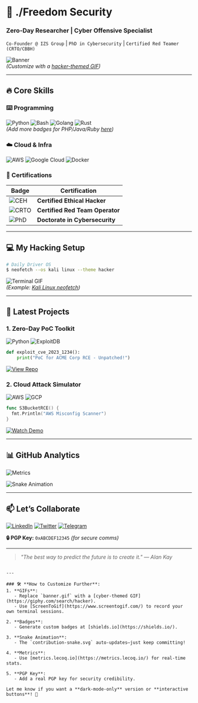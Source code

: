 
# 🚀 ./Freedom Security 
### **Zero-Day Researcher | Cyber Offensive Specialist**  
`Co-Founder @ IZS Group` | `PhD in Cybersecurity` | `Certified Red Teamer (CRTO/CBBH)`  

![Banner](https://github.com/YourUsername/YourUsername/blob/main/assets/banner.gif?raw=true)  
*(Customize with a [hacker-themed GIF](https://giphy.com/search/cyber-security))*

---

## **🔥 Core Skills**  
### **⌨️ Programming**  
![Python](https://img.shields.io/badge/Python-3776AB?style=for-the-badge&logo=python&logoColor=white)
![Bash](https://img.shields.io/badge/Bash-4EAA25?style=for-the-badge&logo=gnu-bash&logoColor=white)
![Golang](https://img.shields.io/badge/Go-00ADD8?style=for-the-badge&logo=go&logoColor=white)
![Rust](https://img.shields.io/badge/Rust-000000?style=for-the-badge&logo=rust&logoColor=white)  
*(Add more badges for PHP/Java/Ruby [here](https://shields.io/))*

### **☁️ Cloud & Infra**  
![AWS](https://img.shields.io/badge/AWS-232F3E?style=for-the-badge&logo=amazon-aws)
![Google Cloud](https://img.shields.io/badge/Google_Cloud-4285F4?style=for-the-badge&logo=google-cloud)
![Docker](https://img.shields.io/badge/Docker-2496ED?style=for-the-badge&logo=docker&logoColor=white)

### **🔐 Certifications**  
| Badge | Certification |
|-------|--------------|
| ![CEH](https://img.shields.io/badge/CEH-Certified-blue) | **Certified Ethical Hacker** |
| ![CRTO](https://img.shields.io/badge/CRTO-Expert-red) | **Certified Red Team Operator** |
| ![PhD](https://img.shields.io/badge/PhD-Research-purple) | **Doctorate in Cybersecurity** |

---

## **💻 My Hacking Setup**  
```bash
# Daily Driver OS
$ neofetch --os kali linux --theme hacker
```
![Terminal GIF](https://github.com/YourUsername/YourUsername/blob/main/assets/terminal.gif?raw=true)  
*(Example: [Kali Linux neofetch](https://giphy.com/search/terminal))*

---

## **📜 Latest Projects**  
### **1. Zero-Day PoC Toolkit**  
![Python](https://img.shields.io/badge/-Python-yellow?logo=python) ![ExploitDB](https://img.shields.io/badge/-ExploitDB-red)  
```python
def exploit_cve_2023_1234():
    print("PoC for ACME Corp RCE - Unpatched!")
```
[![View Repo](https://img.shields.io/badge/VIEW_REPO-black?style=for-the-badge&logo=github)](https://github.com/yourrepo)  

### **2. Cloud Attack Simulator**  
![AWS](https://img.shields.io/badge/-AWS-orange) ![GCP](https://img.shields.io/badge/-Google_Cloud-blue)  
```go
func S3BucketRCE() {
  fmt.Println("AWS Misconfig Scanner")
}
```
[![Watch Demo](https://img.shields.io/badge/WATCH_DEMO-FF0000?style=for-the-badge&logo=youtube)](https://youtube.com/yourdemo)  

---

## **📊 GitHub Analytics**  
![Metrics](https://metrics.lecoq.io/YourUsername?template=terminal&base=header%2C%20activity%2C%20community%2C%20repositories%2C%20metadata&base.indepth=false&base.hireable=false&base.skip=false&config.timezone=Asia%2FJakarta)  

![Snake Animation](https://github.com/YourUsername/YourUsername/blob/output/github-contribution-grid-snake.svg)  

---

## **📫 Let’s Collaborate**  
[![LinkedIn](https://img.shields.io/badge/LinkedIn-0077B5?style=for-the-badge&logo=linkedin)](https://linkedin.com/in/yourprofile)
[![Twitter](https://img.shields.io/badge/Twitter-1DA1F2?style=for-the-badge&logo=twitter)](https://twitter.com/yourhandle)
[![Telegram](https://img.shields.io/badge/Telegram-2CA5E0?style=for-the-badge&logo=telegram)](https://t.me/yourhandle)  

**🔒 PGP Key:** `0xABCDEF12345` *(for secure comms)*  

---

> *"The best way to predict the future is to create it." — Alan Kay*  
``` 

---

### 🛠️ **How to Customize Further**:
1. **GIFs**:  
   - Replace `banner.gif` with a [cyber-themed GIF](https://giphy.com/search/hacker).  
   - Use [ScreenToGif](https://www.screentogif.com/) to record your own terminal sessions.  

2. **Badges**:  
   - Generate custom badges at [shields.io](https://shields.io/).  

3. **Snake Animation**:  
   - The `contribution-snake.svg` auto-updates—just keep committing!  

4. **Metrics**:  
   - Use [metrics.lecoq.io](https://metrics.lecoq.io/) for real-time stats.  

5. **PGP Key**:  
   - Add a real PGP key for security credibility.  

Let me know if you want a **dark-mode-only** version or **interactive buttons**! 🎨
